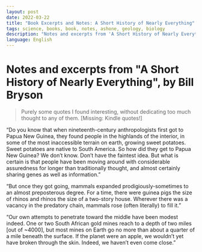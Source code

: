 ```yaml
---
layout: post
date: 2022-03-22
title: "Book Excerpts and Notes: A Short History of Nearly Everything"
tags: science, books, book, notes, ashone, geology, biology
description: "Notes and excerpts from 'A Short History of Nearly Everything', by Bill Bryson."
language: English
---
```


# Notes and excerpts from "A Short History of Nearly Everything", by Bill Bryson

> Purely some quotes I found interesting, without dedicating too much thought to any of them. [Missing: Kindle quotes!]

“Do you know that when nineteenth-century anthropologists first got to Papua New Guinea, they found people in the highlands of the interior, in some of the most inaccessible terrain on earth, growing sweet potatoes. Sweet potatoes are native to South America. So how did they get to Papua New Guinea? We don’t know. Don’t have the faintest idea. But what is certain is that people have been moving around with considerable assuredness for longer than traditionally thought, and almost certainly sharing genes as well as information.”

“But once they got going, mammals expanded prodigiously-sometimes to an almost preposterous degree. For a time, there were guinea pigs the size of rhinos and rhinos the size of a two-story house. Wherever there was a vacancy in the predatory chain, mammals rose (often literally) to fill it.”

“Our own attempts to penetrate toward the middle have been modest indeed. One or two South African gold mines reach to a depth of two miles [out of ~4000], but most mines on Earth go no more than about a quarter of a mile beneath the surface. If the planet were an apple, we wouldn’t yet have broken through the skin. Indeed, we haven’t even come close.”


